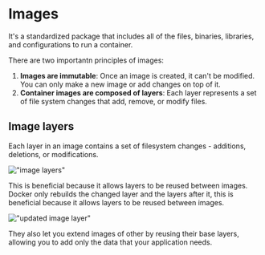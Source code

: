 # Images
It's a standardized package that includes all of the files, binaries, 
libraries, and configurations to run a container.

There are two importantn principles of images:
1. **Images are immutable**: Once an image is created, it can't be 
   modified. You can only make a new image or add changes on top of it.
2. **Container images are composed of layers**: Each layer represents a set
   of file system changes that add, remove, or modify files.

## Image layers
Each layer in an image contains a set of filesystem changes - additions, 
deletions, or modifications.

!["image layers"](https://docs.docker.com/get-started/docker-concepts/building-images/images/container_image_layers.webp)

This is beneficial because it allows layers to be reused between images. 
Docker only rebuilds the changed layer and the layers after it, this is 
beneficial because it allows layers to be reused between images.

!["updated image layer"](https://docs.docker.com/get-started/docker-concepts/building-images/images/container_image_layer_reuse.webp)

They also let you extend images of other by reusing their base layers, 
allowing you to add only the data that your application needs.
